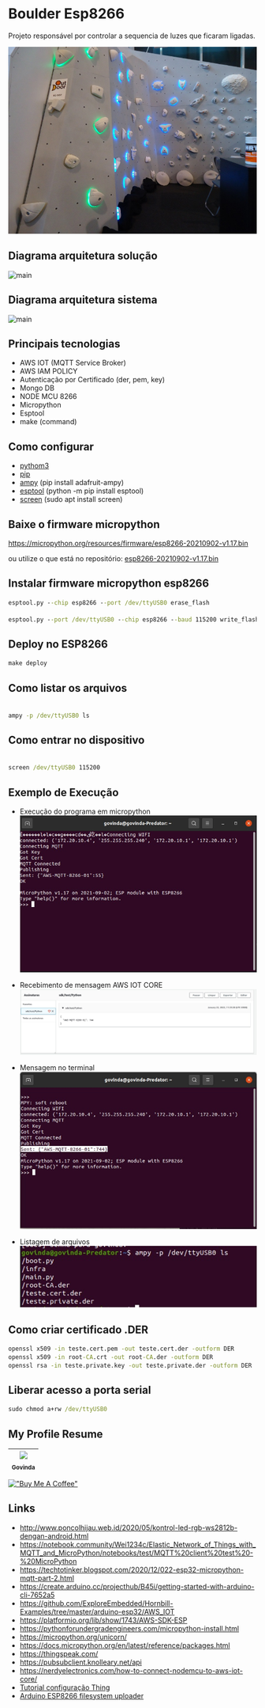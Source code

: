 # Boulder Esp8266

Projeto responsável por controlar a sequencia de luzes que ficaram ligadas.

![main](./docs/img/main.jpg)

## Diagrama arquitetura solução

![main](./docs/Diagrama%20arquitetura-Arquitetura%20Solucao.drawio.png)

## Diagrama arquitetura sistema

![main](./docs/Diagrama%20arquitetura-Arquitetura%20Sistema.drawio.png)

## Principais tecnologias

* AWS IOT (MQTT Service Broker)
* AWS IAM POLICY
* Autenticação por Certificado (der, pem, key)
* Mongo DB
* NODE MCU 8266
* Micropython
* Esptool
* make (command)


## Como configurar

* [pythom3](https://linuxize.com/post/how-to-install-python-3-9-on-ubuntu-20-04/)
* [pip](https://linuxize.com/post/how-to-install-pip-on-ubuntu-20.04/)
* [ampy](https://learn.adafruit.com/micropython-basics-load-files-and-run-code/install-ampy) (pip install adafruit-ampy)
* [esptool](https://micropython.org/download/esp8266/) (python -m pip install esptool)
* [screen](/...) (sudo apt install screen)

## Baixe o firmware micropython

https://micropython.org/resources/firmware/esp8266-20210902-v1.17.bin

ou utilize o que está no repositório: [esp8266-20210902-v1.17.bin](./esp8266-20210902-v1.17.bin)

##  Instalar firmware micropython esp8266

```cmd
esptool.py --chip esp8266 --port /dev/ttyUSB0 erase_flash

esptool.py --port /dev/ttyUSB0 --chip esp8266 --baud 115200 write_flash --flash_size=detect -fm dout 0 esp8266-20210902-v1.17.bin
```

## Deploy no ESP8266

```cmd
make deploy
```

## Como listar os arquivos

```cmd

ampy -p /dev/ttyUSB0 ls

```

##  Como entrar no dispositivo

```cmd

screen /dev/ttyUSB0 115200

```

## Exemplo de Execução

- Execução do programa em micropython
![Execução do programa em micropython](/docs/img/exemplo-execucao.jpeg?raw=true "Execução do programa em micropython")

- Recebimento de mensagem AWS IOT CORE
![Recebimento de mensagem AWS IOT CORE](/docs/img/exemplo-recebimento-mgs-aws.jpeg?raw=true "Recebimento de mensagem AWS IOT CORE")

- Mensagem no terminal
![Mensagem no terminal](/docs/img/informativo-de-msg.jpeg?raw=true "Mensagem no terminal")

- Listagem de arquivos
![Listagem de arquivos](/docs/img/ls-no-esp.jpeg?raw=true "Listagem de arquivos")

## Como criar certificado .DER

```cmd
openssl x509 -in teste.cert.pem -out teste.cert.der -outform DER
openssl x509 -in root-CA.crt -out root-CA.der -outform DER
openssl rsa -in teste.private.key -out teste.private.der -outform DER
```

## Liberar acesso a porta serial

```cmd
sudo chmod a+rw /dev/ttyUSB0 
```

## My Profile Resume

| [<img src="https://avatars.githubusercontent.com/u/498332?s=400&u=9b7a8aa8743ec4dd3c84d8c382aa31fb1b6c8abf&v=4" width=115><br><sub>Govinda</sub>](https://github.com/govinda777) |
| :---: |


[!["Buy Me A Coffee"](https://user-images.githubusercontent.com/1376749/120938564-50c59780-c6e1-11eb-814f-22a0399623c5.png)](https://www.buymeacoffee.com/govinda777)


## Links

* http://www.poncolhijau.web.id/2020/05/kontrol-led-rgb-ws2812b-dengan-android.html
* https://notebook.community/Wei1234c/Elastic_Network_of_Things_with_MQTT_and_MicroPython/notebooks/test/MQTT%20client%20test%20-%20MicroPython
* https://techtotinker.blogspot.com/2020/12/022-esp32-micropython-mqtt-part-2.html
* https://create.arduino.cc/projecthub/B45i/getting-started-with-arduino-cli-7652a5
* https://github.com/ExploreEmbedded/Hornbill-Examples/tree/master/arduino-esp32/AWS_IOT
* https://platformio.org/lib/show/1743/AWS-SDK-ESP
* https://pythonforundergradengineers.com/micropython-install.html
* https://micropython.org/unicorn/
* https://docs.micropython.org/en/latest/reference/packages.html
* https://thingspeak.com/
* https://pubsubclient.knolleary.net/api
* https://nerdyelectronics.com/how-to-connect-nodemcu-to-aws-iot-core/
* [Tutorial configuração Thing](https://www.youtube.com/watch?v=28FS2qix2u4&ab_channel=ElectronicsInnovation)
* [Arduino ESP8266 filesystem uploader](https://github.com/esp8266/arduino-esp8266fs-plugin)
